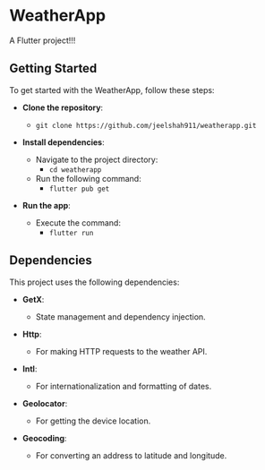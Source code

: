 # WeatherApp

A Flutter project!!!

## Getting Started

To get started with the WeatherApp, follow these steps:

- **Clone the repository**:
  - `git clone https://github.com/jeelshah911/weatherapp.git`

- **Install dependencies**:
  - Navigate to the project directory:
    - `cd weatherapp`
  - Run the following command:
    - `flutter pub get`

- **Run the app**:
  - Execute the command:
    - `flutter run`

## Dependencies

This project uses the following dependencies:

- **GetX**:
  - State management and dependency injection.
  
- **Http**:
  - For making HTTP requests to the weather API.
  
- **Intl**:
  - For internationalization and formatting of dates.
  
- **Geolocator**:
  - For getting the device location.
  
- **Geocoding**:
  - For converting an address to latitude and longitude.
